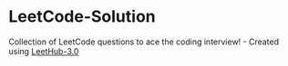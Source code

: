 # LeetCode-Solution
Collection of LeetCode questions to ace the coding interview! - Created using [LeetHub-3.0](https://github.com/raphaelheinz/LeetHub-3.0)
